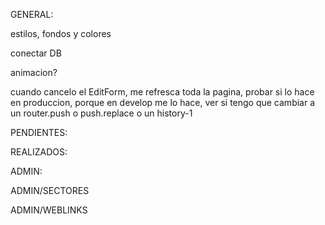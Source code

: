 GENERAL:

estilos, fondos y colores

conectar DB

animacion?

cuando cancelo el EditForm, me refresca toda la pagina, probar si lo hace en produccion, porque en develop me lo hace, ver si tengo que cambiar a un router.push o push.replace o un history-1

PENDIENTES:

REALIZADOS:

ADMIN:

ADMIN/SECTORES

ADMIN/WEBLINKS
